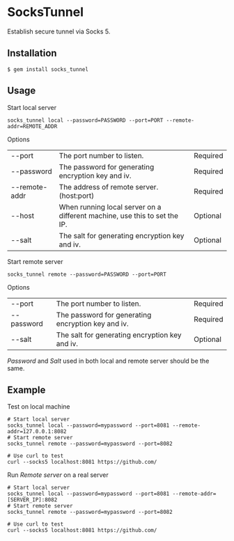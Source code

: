 # SocksTunnel

Establish secure tunnel via Socks 5.

## Installation

    $ gem install socks_tunnel

## Usage

Start local server

    socks_tunnel local --password=PASSWORD --port=PORT --remote-addr=REMOTE_ADDR

Options

<table>
  <tr>
    <td>--port</td><td>The port number to listen.</td><td>Required</td>
  </tr>
  <tr>
    <td>--password</td><td>The password for generating encryption key and iv.</td><td>Required</td>
  </tr>
  <tr>
    <td>--remote-addr</td><td>The address of remote server. (host:port)</td><td>Required</td>
  </tr>
  <tr>
    <td>--host</td><td>When running local server on a different machine, use this to set the IP.</td><td>Optional</td>
  </tr>
  <tr>
    <td>--salt</td><td>The salt for generating encryption key and iv.</td><td>Optional</td>
  </tr>
</table>

Start remote server

    socks_tunnel remote --password=PASSWORD --port=PORT

Options

<table>
  <tr>
    <td>--port</td><td>The port number to listen.</td><td>Required</td>
  </tr>
  <tr>
    <td>--password</td><td>The password for generating encryption key and iv.</td><td>Required</td>
  </tr>
  <tr>
    <td>--salt</td><td>The salt for generating encryption key and iv.</td><td>Optional</td>
  </tr>
</table>

*Password* and *Salt* used in both local and remote server should be the same.

## Example

Test on local machine

    # Start local server
    socks_tunnel local --password=mypassword --port=8081 --remote-addr=127.0.0.1:8082
    # Start remote server
    socks_tunnel remote --password=mypassword --port=8082

    # Use curl to test
    curl --socks5 localhost:8081 https://github.com/

Run *Remote server* on a real server

    # Start local server
    socks_tunnel local --password=mypassword --port=8081 --remote-addr=[SERVER_IP]:8082
    # Start remote server
    socks_tunnel remote --password=mypassword --port=8082

    # Use curl to test
    curl --socks5 localhost:8081 https://github.com/
